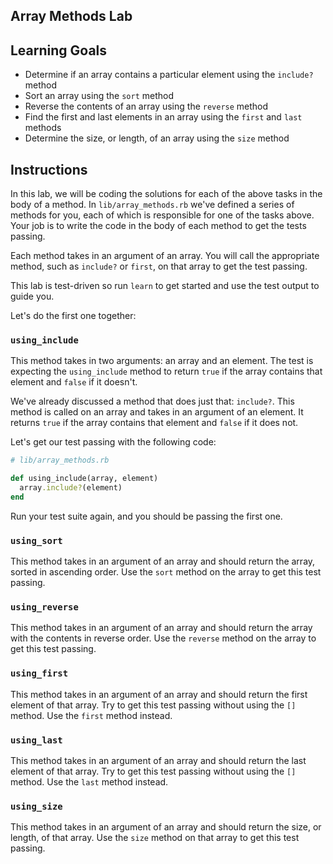 ## Array Methods Lab

## Learning Goals

- Determine if an array contains a particular element using the `include?` method
- Sort an array using the `sort` method
- Reverse the contents of an array using the `reverse` method
- Find the first and last elements in an array using the `first` and `last` methods
- Determine the size, or length, of an array using the `size` method

## Instructions

In this lab, we will be coding the solutions for each of the above tasks in the
body of a method. In `lib/array_methods.rb` we've defined a series of methods
for you, each of which is responsible for one of the tasks above. Your job is to
write the code in the body of each method to get the tests passing.

Each method takes in an argument of an array. You will call the appropriate
method, such as `include?` or `first`, on that array to get the test passing.

This lab is test-driven so run `learn` to get started and use the test output to
guide you.

Let's do the first one together:

### `using_include`

This method takes in two arguments: an array and an element. The test is
expecting the `using_include` method to return `true` if the array contains
that element and `false` if it doesn't.

We've already discussed a method that does just that: `include?`. This method is
called on an array and takes in an argument of an element. It returns `true` if
the array contains that element and `false` if it does not.

Let's get our test passing with the following code:

```ruby
# lib/array_methods.rb

def using_include(array, element)
  array.include?(element)
end
```

Run your test suite again, and you should be passing the first one.

### `using_sort`

This method takes in an argument of an array and should return the array, sorted
in ascending order. Use the `sort` method on the array to get this test
passing.

### `using_reverse`

This method takes in an argument of an array and should return the array with
the contents in reverse order. Use the `reverse` method on the array to get
this test passing.

### `using_first`

This method takes in an argument of an array and should return the first element
of that array. Try to get this test passing without using the `[]` method. Use
the `first` method instead.

### `using_last`

This method takes in an argument of an array and should return the last element
of that array. Try to get this test passing without using the `[]` method. Use
the `last` method instead.

### `using_size`

This method takes in an argument of an array and should return the size, or
length, of that array. Use the `size` method on that array to get this test
passing.
